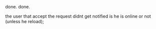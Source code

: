 <!-- logout for mobile. --> done.
<!-- when logout the login page become bad. --> done.
<!-- need to handle canel after. (we decide to not do it as i delete the card after the request is sent) -->
the user that accept the request didnt get notified is he is online or not (unless he reload);
